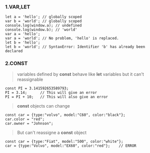 ### 1.VAR,LET
```
let a = 'hello'; // globally scoped
var b = 'world'; // globally scoped
console.log(window.a); // undefined
console.log(window.b); // 'world'
var a = 'hello';
var a = 'world'; // No problem, 'hello' is replaced.
let b = 'hello';
let b = 'world'; // SyntaxError: Identifier 'b' has already been declared
```

### 2.CONST
> variables defined by **const** behave like **let** variables but it can't reassignable
```
const PI = 3.141592653589793;
PI = 3.14;      // This will give an error
PI = PI + 10;   // This will also give an error
```
> **const** objects can  change
```
const car = {type:"volvo", model:"C60", color:"black"};
car.color = "red";
car.owner = "Johnson";
```
> But can't reassigne a **const** object
```
const car = {type:"Fiat", model:"500", color:"white"};
car = {type:"Volvo", model:"EX60", color:"red"};    // ERROR
```